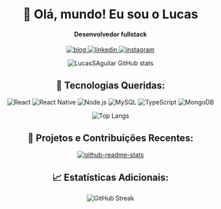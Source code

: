 <h1 align="center">👋 Olá, mundo! Eu sou o Lucas</h1>
<h4 align="center">Desenvolvedor fullstack</h4>

<p align="center">
  <a href="https://portfolio-lucassaguilar.vercel.app">
    <img src="https://img.shields.io/badge/bio.link-000000%7D?style=for-the-badge&logo=biolink&logoColor=white" alt="blog">
  </a>
  <a href="https://www.linkedin.com/in/lucasaguilardesenvolvedor/">
    <img src="https://img.shields.io/badge/LinkedIn-0077B5?style=for-the-badge&logo=linkedin&logoColor=white" alt="linkedin">
  </a>
  <a href="https://www.instagram.com/lucass_aguillar/">
    <img src="https://img.shields.io/badge/Instagram-E4405F?style=for-the-badge&logo=instagram&logoColor=white" alt="instagram">
  </a>
</p>

<p align="center">
  <img src="https://github-readme-stats.vercel.app/api?username=LucasSAguilar&show_icons=true&theme=dracula" alt="LucasSAguilar GitHub stats">
</p>

<h2 align="center">🚀 Tecnologias Queridas:</h2>

<p align="center">
  <img alt="React" src="https://img.shields.io/badge/React-61DAFB?style=for-the-badge&logo=react&logoColor=white">
  <img alt="React Native" src="https://img.shields.io/badge/React_Native-61DAFB?style=for-the-badge&logo=react&logoColor=white">
  <img alt="Node.js" src="https://img.shields.io/badge/Node.js-339933?style=for-the-badge&logo=node.js&logoColor=white">
  <img alt="MySQL" src="https://img.shields.io/badge/MySQL-4479A1?style=for-the-badge&logo=mysql&logoColor=white">
  <img alt="TypeScript" src="https://img.shields.io/badge/TypeScript-3178C6?style=for-the-badge&logo=typescript&logoColor=white">
  <img alt="MongoDB" src="https://img.shields.io/badge/MongoDB-47A248?style=for-the-badge&logo=mongodb&logoColor=white">
</p>

<p align="center">
  <img src="https://github-readme-stats.vercel.app/api/top-langs/?username=LucasSAguilar&layout=compact&theme=dracula" alt="Top Langs">
</p>

<h2 align="center">🌟 Projetos e Contribuições Recentes:</h2>

<p align="center">
  <a href="https://github.com/LucasSAguilar/github-readme-stats">
    <img src="https://img.shields.io/badge/github--readme--stats-Repository%20Name-000000?style=for-the-badge&logo=github" alt="github-readme-stats">
  </a>
</p>


<h2 align="center">📈 Estatísticas Adicionais:</h2>

<p align="center">
  <img src="https://github-readme-streak-stats.herokuapp.com/?user=LucasSAguilar&theme=dracula" alt="GitHub Streak">
</p>
